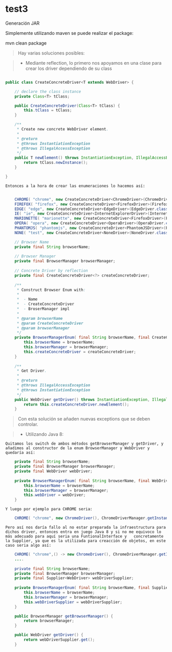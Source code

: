 # test3

>
Generación JAR

>
Simplemente utilizando maven se puede realizar el package:
>

>
mvn clean package
>

> Hay varias soluciones posibles:
>

>	- Mediante reflection, lo primero nos apoyamos en una clase para crear los driver dependiendo de su class
>

```java

public class CreateConcreteDriver<T extends WebDriver> {

	// declare the class instance
	private Class<T> tClass;

	public CreateConcreteDriver(Class<T> tClass) {
		this.tClass = tClass;
	}

	/**
	 * Create new concrete WebDriver element.
	 * 
	 * @return
	 * @throws InstantiationException
	 * @throws IllegalAccessException
	 */
	public T newElement() throws InstantiationException, IllegalAccessException {
		return tClass.newInstance();
	}

}

```

	Entonces a la hora de crear las enumeraciones lo hacemos así:
	
```java

	CHROME( "chrome", new CreateConcreteDriver<ChromeDriver>(ChromeDriver.class), ChromeDriverManager.getInstance().version( "2.24" ) ),
    FIREFOX( "firefox", new CreateConcreteDriver<FirefoxDriver>(FirefoxDriver.class), FirefoxDriverManager.getInstance() ),
    EDGE( "edge", new CreateConcreteDriver<EdgeDriver>(EdgeDriver.class), EdgeDriverManager.getInstance() ),
    IE( "ie", new CreateConcreteDriver<InternetExplorerDriver>(InternetExplorerDriver.class), InternetExplorerDriverManager.getInstance() ),
    MARIONETTE( "marionette", new CreateConcreteDriver<FirefoxDriver>(FirefoxDriver.class), FirefoxDriverManager.getInstance() ),
    OPERA( "opera", new CreateConcreteDriver<OperaDriver>(OperaDriver.class), OperaDriverManager.getInstance() ),
    PHANTOMJS( "phantomjs", new CreateConcreteDriver<PhantomJSDriver>(PhantomJSDriver.class), PhantomJsDriverManager.getInstance() ),
    NONE( "test", new CreateConcreteDriver<NoneDriver>(NoneDriver.class), VoidDriverManager.getInstance().version( "1" ) );

	// Browser Name
	private final String browserName;
	
	// Browser Manager
    private final BrowserManager browserManager;
    
    // Concrete Driver by reflection
    private final CreateConcreteDriver<?> createConcreteDriver;
    
    /**
     * Construct Browser Enum with:
     * 
     * 	- Name
     *  - CreateConcreteDriver
     *  - BroserManager impl
     *  
     * @param browserName
     * @param CreateConcreteDriver
     * @param browserManager
     */
    private BrowserManagerEnum( final String browserName, final CreateConcreteDriver<?> createConcreteDriver, final BrowserManager browserManager ) {
        this.browserName = browserName;
        this.browserManager = browserManager;
        this.createConcreteDriver = createConcreteDriver;
    }
	
	/**
     * Get Driver.
     * 
     * @return
     * @throws IllegalAccessException 
     * @throws InstantiationException 
     */
    public WebDriver getDriver() throws InstantiationException, IllegalAccessException {
        return this.createConcreteDriver.newElement();
    }

```

>	Con esta solución se añaden nuevas exceptions que se deben controlar.
>


>	-	Utilizando Java 8:
>

	Quitamos los switch de ambos métodos getBrowserManager y getDriver, y añadimos al constructor de la enum BrowserManager y WebDriver y quedaría así:

```java
	private final String browserName;
	private final BrowserManager browserManager;
	private final WebDriver webDriver;
    
	private BrowserManagerEnum( final String browserName, final WebDriver webDriver, final BrowserManager browserManager ) {
		this.browserName = browserName;
		this.browserManager = browserManager;
		this.webDriver = webDriver;
	}
```

	Y luego por ejemplo para CHROME seria:
	
```java
	CHROME( "chrome", new ChromeDriver(), ChromeDriverManager.getInstance().version( "2.24" ))
```
	
	Pero así nos daría fallo al no estar preparada la infraestructura para dichos driver, entonces entra en juego Java 8 y si no me equivoco lo más adecuado para aquí seria una FuntionalInterface y 	concretamente la Supplier, ya que es la utilizada para creacción de objetos, en este caso seria algo así:
	
```java
	CHROME( "chrome",() -> new ChromeDriver(), ChromeDriverManager.getInstance().version( "2.24" ) ),
	....
	
	private final String browserName;
	private final BrowserManager browserManager;
	private final Supplier<WebDriver> webDriverSupplier;
    
	private BrowserManagerEnum( final String browserName, final Supplier<WebDriver> webDriverSupplier, final BrowserManager browserManager ) {
		this.browserName = browserName;
		this.browserManager = browserManager;
		this.webDriverSupplier = webDriverSupplier;
	}

	public BrowserManager getBrowserManager() {
		return browserManager;
	}

	public WebDriver getDriver() {
		return webDriverSupplier.get();
	}
```
